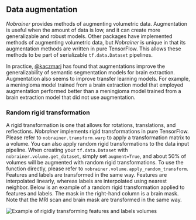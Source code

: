 ## Data augmentation

_Nobrainer_ provides methods of augmenting volumetric data. Augmentation is useful
when the amount of data is low, and it can create more generalizable and robust
models. Other packages have implemented methods of augmenting volumetric data,
but _Nobrainer_ is unique in that its augmentation methods are written in pure
TensorFlow. This allows these methods to be part of serializable `tf.data.Dataset`
pipelines.

In practice, [@kaczmarj](https://github.com/kaczmarj) has found that augmentations
improve the generalizability of semantic segmentation models for brain extraction.
Augmentation also seems to improve transfer learning models. For example, a meningioma
model trained from a brain extraction model that employed augmentation performed
better than a meningioma model trained from a brain extraction model that did not
use augmentation.

### Random rigid transformation

A rigid transformation is one that allows for rotations, translations, and reflections.
_Nobrainer_ implements rigid transformations in pure TensorFlow. Please refer to
`nobrainer.transform.warp` to apply a transformation matrix to a volume. You can
also apply random rigid transformations to the data input pipeline. When creating
your `tf.data.Dataset` with `nobrainer.volume.get_dataset`, simply set `augment=True`,
and about 50% of volumes will be augmented with random rigid transformations. To
use the function directly, please refer to `nobrainer.volume.apply_random_transform`.
Features and labels are transformed in the same way. Features are interpolated
linearly, whereas labels are interpolated using nearest neighbor. Below is an
example of a random rigid transformation applied to features and labels. The mask
in the right-hand column is a brain mask. Note that the MRI scan and brain mask
are transformed in the same way.

![Example of rigidly transforming features and labels volumes](https://user-images.githubusercontent.com/17690870/56315311-5ccaf580-6125-11e9-866a-af47aa76161c.png)
